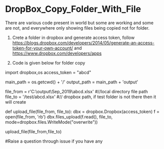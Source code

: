 # DropBox_Copy_Folder_With_File
There are various code present in world but some are working and some are not, and everywhere only showing files being copied not for folder. 

1. Crete a folder in dropbox and generate access token, follow https://blogs.dropbox.com/developers/2014/05/generate-an-access-token-for-your-own-account/
and https://www.dropbox.com/developers/apps

2. Code is given below for folder copy

import dropbox,os
access_token = "abcd"

main_path               = os.getcwd() + '/'
output_path             = main_path + 'output'

file_from = r'C:\\output\Sep_2019\abcd.xlsx'  #//local directory file path
file_to   = '/test/abcd.xlsx'                 #// dropbox path, if test folder is not there then it will create

def upload_file(file_from, file_to):
    dbx = dropbox.Dropbox(access_token)
    f = open(file_from, 'rb')
    dbx.files_upload(f.read(), file_to, mode=dropbox.files.WriteMode("overwrite"))

upload_file(file_from,file_to)

#Raise a question through issue if you have any
